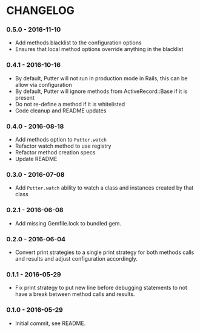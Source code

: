 # CHANGELOG
### 0.5.0 - 2016-11-10
- Add methods blacklist to the configuration options
- Ensures that local method options override anything in the blacklist

### 0.4.1 - 2016-10-16
- By default, Putter will not run in production mode in Rails, this can be allow via configuration
- By default, Putter will ignore methods from ActiveRecord::Base if it is present
- Do not re-define a method if it is whitelisted
- Code cleanup and README updates

### 0.4.0 - 2016-08-18
- Add methods option to `Putter.watch`
- Refactor watch method to use registry
- Refactor method creation specs
- Update README

### 0.3.0 - 2016-07-08
- Add `Putter.watch` ability to watch a class and instances created by that class

### 0.2.1 - 2016-06-08
- Add missing Gemfile.lock to bundled gem.

### 0.2.0 - 2016-06-04
- Convert print strategies to a single print strategy for both methods calls and results and adjust configuration accordingly.

### 0.1.1 - 2016-05-29
- Fix print strategy to put new line before debugging statements to not have a break between method calls and results.

### 0.1.0 - 2016-05-29
- Initial commit, see README.
